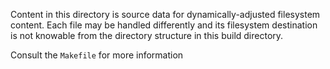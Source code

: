 Content in this directory is source data for dynamically-adjusted filesystem
content. Each file may be handled differently and its filesystem destination
is not knowable from the directory structure in this build directory.

Consult the `Makefile` for more information


